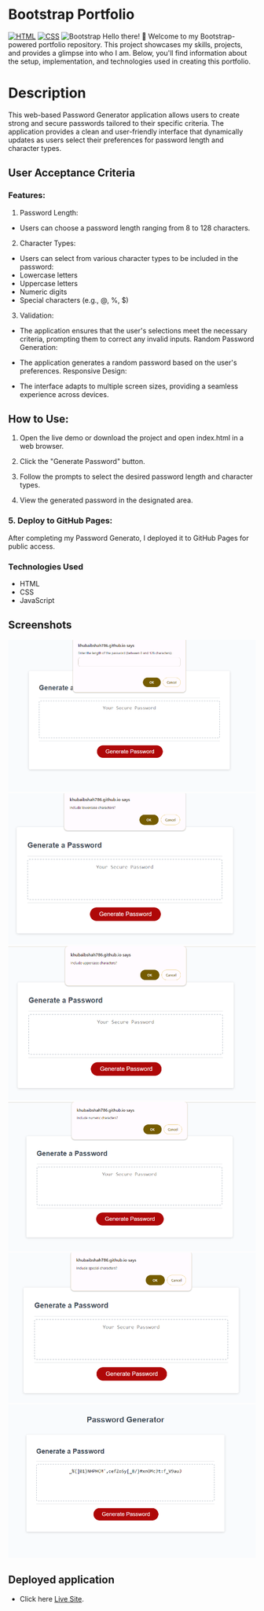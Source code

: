 # Bootstrap Portfolio
[![HTML](https://img.shields.io/badge/HTML-5-orange?style=flat&logo=html5&logoColor=white)](https://www.w3.org/TR/html52/)
[![CSS](https://img.shields.io/badge/CSS-3-blue?style=flat&logo=css3&logoColor=white)](https://www.w3.org/Style/CSS/specs.en.html)
![Bootstrap](https://img.shields.io/badge/javascript-5-orange?style=style=flat&logo=javascript&logoColor=orange)
Hello there! 👋 Welcome to my Bootstrap-powered portfolio repository. This project showcases my skills, projects, and provides a glimpse into who I am. Below, you'll find information about the setup, implementation, and technologies used in creating this portfolio.

# Description 

This web-based Password Generator application allows users to create strong and secure passwords tailored to their specific criteria. The application provides a clean and user-friendly interface that dynamically updates as users select their preferences for password length and character types.


## User Acceptance Criteria
### Features:
1. Password Length:

 - Users can choose a password length ranging from 8 to 128 characters.
2. Character Types:

- Users can select from various character types to be included in the password:
- Lowercase letters
- Uppercase letters
- Numeric digits
- Special characters (e.g., @, %, $)
3. Validation:

- The application ensures that the user's selections meet the necessary criteria, prompting them to correct any invalid inputs.
Random Password Generation:

- The application generates a random password based on the user's preferences.
Responsive Design:

- The interface adapts to multiple screen sizes, providing a seamless experience across devices.

## How to Use:
1. Open the live demo or download the project and open index.html in a web browser.

2. Click the "Generate Password" button.

3. Follow the prompts to select the desired password length and character types.

4. View the generated password in the designated area.

### 5. Deploy to GitHub Pages:
After completing my Password Generato, I deployed it to GitHub Pages for public access.

### Technologies Used
- HTML
- CSS
- JavaScript

## Screenshots

 ![alt text](./assets/Screenshot%202024-01-08%20231735.png)
 ![alt text](./assets/Screenshot%202024-01-08%20231830.png)
 ![alt text](./assets/Screenshot%202024-01-08%20231849.png)
 ![alt text](./assets/Screenshot%202024-01-08%20231914.png)
 ![alt text](./assets/Screenshot%202024-01-08%20231936.png)
 ![alt text](./assets/Screenshot%202024-01-08%20231959.png)

 ## Deployed application

 - Click here [Live Site](https://khubaibshah786.github.io/Password_Generator/).
